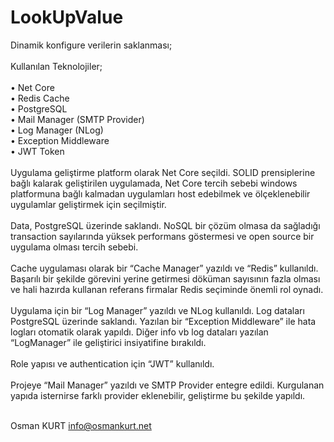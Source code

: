 # LookUpValue
Dinamik konfigure verilerin saklanması;<br/><br/>
Kullanılan Teknolojiler;<br/><br/>
•	Net Core <br/>
•	Redis Cache <br/>
•	PostgreSQL <br/>
•	Mail Manager (SMTP Provider) <br/>
•	Log Manager (NLog) <br/>
•	Exception Middleware <br/>
•	JWT Token <br/><br/>
Uygulama geliştirme platform olarak Net Core seçildi. SOLID prensiplerine bağlı kalarak geliştirilen uygulamada, Net Core tercih sebebi windows platformuna bağlı kalmadan uygulamları host edebilmek ve ölçeklenebilir uygulamlar geliştirmek için seçilmiştir.<br/><br/>
Data, PostgreSQL üzerinde saklandı. NoSQL bir çözüm olmasa da sağladığı transaction sayılarında yüksek performans göstermesi ve open source bir uygulama olması tercih sebebi.<br/><br/>
Cache uygulaması olarak bir “Cache Manager” yazıldı ve “Redis” kullanıldı. Başarılı bir şekilde görevini yerine getirmesi döküman sayısının fazla olması ve hali hazırda kullanan referans firmalar Redis seçiminde önemli rol oynadı.<br/><br/>
Uygulama için bir “Log Manager” yazıldı ve NLog kullanıldı. Log dataları PostgreSQL üzerinde saklandı. Yazılan bir “Exception Middleware” ile hata logları otomatik olarak yapıldı. Diğer info vb log dataları yazılan “LogManager” ile geliştirici insiyatifine bırakıldı.<br/><br/>
Role yapısı ve authentication için “JWT” kullanıldı.<br/><br/>
Projeye “Mail Manager” yazıldı ve SMTP Provider entegre edildi. Kurgulanan yapıda isternirse farklı provider eklenebilir,  geliştirme bu şekilde yapıldı.<br/><br/>

Osman KURT
info@osmankurt.net

